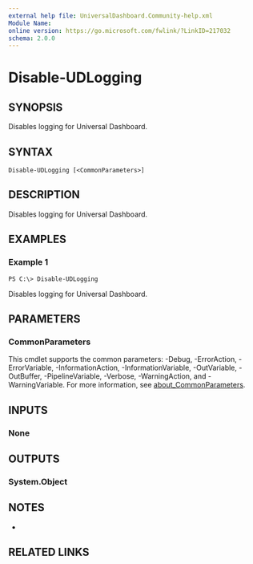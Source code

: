 ```yaml
---
external help file: UniversalDashboard.Community-help.xml
Module Name:
online version: https://go.microsoft.com/fwlink/?LinkID=217032
schema: 2.0.0
---
```


# Disable-UDLogging

## SYNOPSIS
Disables logging for Universal Dashboard.

## SYNTAX

```
Disable-UDLogging [<CommonParameters>]
```

## DESCRIPTION
Disables logging for Universal Dashboard.

## EXAMPLES

### Example 1
```
PS C:\> Disable-UDLogging
```

Disables logging for Universal Dashboard.

## PARAMETERS

### CommonParameters
This cmdlet supports the common parameters: -Debug, -ErrorAction, -ErrorVariable, -InformationAction, -InformationVariable, -OutVariable, -OutBuffer, -PipelineVariable, -Verbose, -WarningAction, and -WarningVariable. For more information, see [about_CommonParameters](http://go.microsoft.com/fwlink/?LinkID=113216).

## INPUTS

### None
## OUTPUTS

### System.Object
## NOTES
*

## RELATED LINKS
